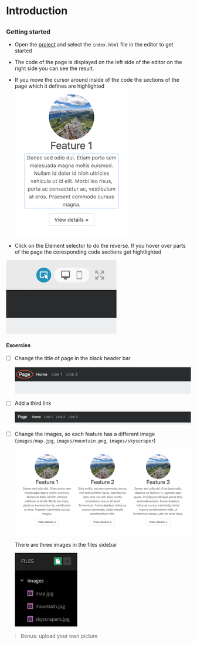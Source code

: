 # Introduction

## 

### Getting started

- Open the [project](https://thimble.mozilla.org/en/projects/291425/remix) and select the `index.html` file in the editor to get started
- The code of the page is displayed on the left side of the editor on the right side you can see the result.
- If you move the cursor around inside of the code the sections of the page which it defines are highlighted
![](assets/hightlight-element.png)


- Click on the Element selector to do the reverse. If you hover over parts of the page the coresponding code sections get hightlighted 

![](assets/page-selector.png)


#### Excercies

- [ ] Change the title of page in the black header bar

  ![](assets/title-activity.png)

- [ ] Add a third link

  ![](assets/third-link-activity.png)

- [ ] Change the images, so each feature has a different image (`images/map.jpg`, `images/mountain.png`, `images/skyscraper`)

  ![](assets/images-activity.png)

  There are three images in the files sidebar 

  ![](assets/file-explorer.png)


> Bonus: upload your own picture 
